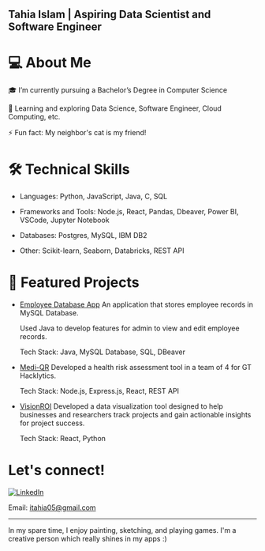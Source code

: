 ## Tahia Islam | Aspiring Data Scientist and Software Engineer
# 💻 About Me
🎓 I’m currently pursuing a Bachelor’s Degree in Computer Science

🌱 Learning and exploring Data Science, Software Engineer, Cloud Computing, etc.

⚡ Fun fact: My neighbor's cat is my friend!

# 🛠 Technical Skills
- Languages: Python, JavaScript, Java, C, SQL

- Frameworks and Tools: Node.js, React, Pandas, Dbeaver, Power BI, VSCode, Jupyter Notebook

- Databases: Postgres, MySQL, IBM DB2

- Other: Scikit-learn, Seaborn, Databricks, REST API

# 🚀 Featured Projects
- [Employee Database App](https://github.com/katthegreat/employee-database-app.git)
  An application that stores employee records in MySQL Database.

  Used Java to develop features for admin to view and edit employee records.

  Tech Stack: Java, MySQL Database, SQL, DBeaver

- [Medi-QR](https://github.com/natalyyau/Medi-QR.git)
  Developed a health risk assessment tool in a team of 4 for GT Hacklytics.

  Tech Stack: Node.js, Express.js, React, REST API

- [VisionROI](https://github.com/Bondella1/VisionROI.git)
  Developed a data visualization tool designed to help businesses and researchers track projects and gain actionable insights for project success.

  Tech Stack: React, Python


# Let's connect!
[![LinkedIn](https://img.shields.io/badge/LinkedIn-Profile-blue?logo=linkedin)](https://www.linkedin.com/in/tahia-csc/)

Email: itahia05@gmail.com

___________________________________________________
In my spare time, I enjoy painting, sketching, and playing games. I'm a creative person which really shines in my apps :)
<!---
NotCheery/NotCheery is a ✨ special ✨ repository because its `README.md` (this file) appears on your GitHub profile.
You can click the Preview link to take a look at your changes.
--->
